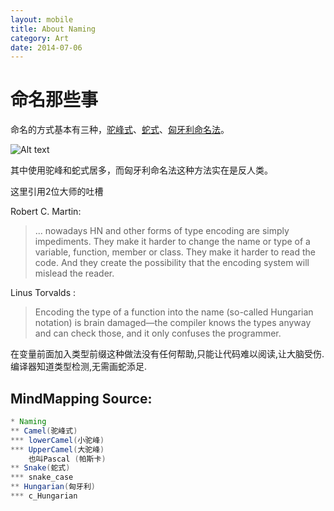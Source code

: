 ```yaml
---
layout: mobile
title: About Naming
category: Art
date: 2014-07-06
---
```


命名那些事
=====================

命名的方式基本有三种，[驼峰式](http://en.wikipedia.org/wiki/CamelCase)、[蛇式](http://en.wikipedia.org/wiki/Snake_case)、[匈牙利命名法](http://en.wikipedia.org/wiki/Hungarian_notation)。

![Alt text](/img/2014/0706-Naming.png)


其中使用驼峰和蛇式居多，而匈牙利命名法这种方法实在是反人类。

这里引用2位大师的吐槽

Robert C. Martin:
>... nowadays HN and other forms of type encoding are simply impediments. They make it harder to change the name or type of a variable, function, member or class. They make it harder to read the code. And they create the possibility that the encoding system will mislead the reader.


Linus Torvalds :
>Encoding the type of a function into the name (so-called Hungarian notation) is brain damaged—the compiler knows the types anyway and can check those, and it only confuses the programmer.



在变量前面加入类型前缀这种做法没有任何帮助,只能让代码难以阅读,让大脑受伤.
编译器知道类型检测,无需画蛇添足.


MindMapping Source:
------------------
```java
* Naming
** Camel(驼峰式)
*** lowerCamel(小驼峰)
*** UpperCamel(大驼峰)
    也叫Pascal (帕斯卡)
** Snake(蛇式)
*** snake_case
** Hungarian(匈牙利)
*** c_Hungarian
```
